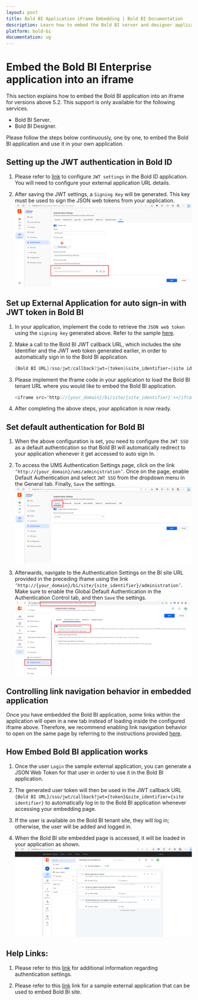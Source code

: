 ```yaml
---
layout: post
title: Bold BI Application iFrame Embedding | Bold BI Documentation
description: Learn how to embed the Bold BI server and designer application into an iframe for the Bold BI version above 5.2.
platform: bold-bi
documentation: ug
---
```


# Embed the Bold BI Enterprise application into an iframe

This section explains how to embed the Bold BI application into an iframe for versions above 5.2. This support is only available for the following services.

* Bold BI Server.
* Bold BI Designer. 

Please follow the steps below continuously, one by one, to embed the Bold BI application and use it in your own application. 

## Setting up the JWT authentication in Bold ID

1.  Please refer to [link](/multi-tenancy/site-administration/authentication/json-web-token/#steps-to-configure-jwt-in-bold-bi) to configure `JWT settings` in the Bold ID application. You will need to configure your external application URL details.

2.  After saving the JWT settings, a `Signing Key` will be generated. This key must be used to sign the JSON web tokens from your application.
    ![JWT settings Signing key](/static/assets/images/SigningKey.png)

## Set up External Application for auto sign-in with JWT token in Bold BI

1.	In your application, implement the code to retrieve the `JSON web token` using the `signing key` generated above. Refer to the sample [here](/multi-tenancy/site-administration/authentication/json-web-token/#create-json-web-token). 

2.	Make a call to the Bold BI JWT callback URL, which includes the site Identifier and the JWT web token generated earlier, in order to automatically sign in to the Bold BI application.

    ```c#
    {Bold BI URL}/sso/jwt/callback?jwt={token}&site_identifier={site identifier}
    ```

3.	Please implement the Iframe code in your application to load the Bold BI tenant URL where you would like to embed the Bold BI application.

    ```c#
    <iframe src='http://{your_domain}/bi/site/{site_identifier}'></iframe>
    ```
4.	After completing the above steps, your application is now ready.

## Set default authentication for Bold BI

1.  When the above configuration is set, you need to configure the `JWT SSO` as a default authentication so that Bold BI will automatically redirect to your application whenever it get accessed to auto sign In. 

2.	To access the UMS Authentication Settings page, click on the link `‘http://{your_domain}/ums/administration’`. Once on the page, enable Default Authentication and select `JWT SSO` from the dropdown menu in the General tab. Finally, `Save` the settings.
    ![UMS Authentication Settings](/static/assets/images/UMSdefaultauthentication.png)

3.	Afterwards, navigate to the Authentication Settings on the BI site URL provided in the preceding iframe using the link `‘http://{your_domain}/bi/site/{site_identifier}/administration’`. Make sure to enable the Global Default Authentication in the Authentication Control tab, and then  `Save` the settings.
    ![BI Authentication Settings](/static/assets/images/BIAuthenticationSettings.png)

## Controlling link navigation behavior in embedded application

Once you have embedded the Bold BI application, some links within the application will open in a new tab instead of loading inside the configured iframe above. Therefore, we recommend enabling link navigation behavior to open on the same page by referring to the instructions provided [here](/faq/how-to-control-link-navigating-behavior/).

## How Embed Bold BI application works

1.	Once the user `Login` the sample external application, you can generate a JSON Web Token for that user in order to use it in the Bold BI application.

2.	The generated user token will then be used in the JWT callback URL `{Bold BI URL}/sso/jwt/callback?jwt={token}&site_identifier={site identifier}` to automatically log in to the Bold BI application whenever accessing your embedding page.

3.	If the user is available on the Bold BI tenant site, they will log in; otherwise, the user will be added and logged in.

4.	When the Bold BI site embedded page is accessed, it will be loaded in your application as shown. 
    ![Embedded Application](/static/assets/images/EmbeddedApplication.png)

## Help Links:

1.  Please refer to this [link](/multi-tenancy/site-administration/authentication/) for additional information regarding authentication settings.

2.  Please refer to this [link](https://www.syncfusion.com/downloads/support/directtrac/general/ze/EmbeddingSample211738849) link for a sample external application that can be used to embed Bold BI site.